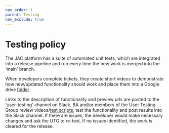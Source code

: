 ```yaml
---
nav_order: 1
parent: Testing
nav_exclude: true
---
```

# Testing policy

The JAC platform has a suite of automated unit tests, which are integrated into a release pipeline and run every time the new work is merged into the 'main' branch.

When developers complete tickets, they create short videos to demonstrate how new/updated functionality should work and place them into a Google drive [folder](https://drive.google.com/drive/folders/1-kkQ1_ArvpIiHIid7NBPDzwnPoss0TPR). 

Links to the description of functionality and preview urls are posted to the 'user-testing' channel on Slack. BA and/or members of the User Testing Group review videos/[test scripts](https://drive.google.com/drive/u/0/folders/142leRfwBIMZQbmZXivGzhcYrYTUfYUOS), test the functionality and post results into the Slack channel.
If there are issues, the developer would make necessary changes and ask the UTG to re-test. If no issues identified, the work is cleared for the release.
